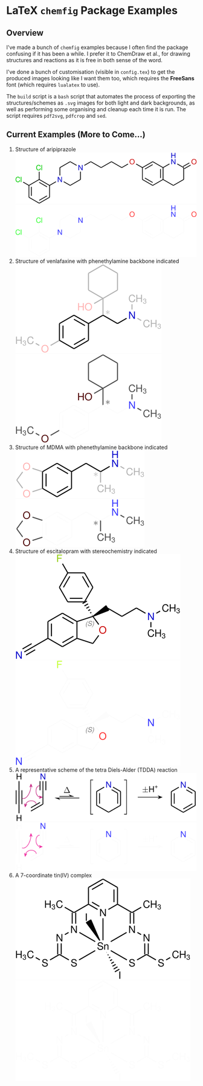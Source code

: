 # LaTeX `chemfig` Package Examples

## Overview

I've made a bunch of `chemfig` examples because I often find the package confusing if it has been a while. I prefer it to ChemDraw et al., for drawing structures and reactions as it is free in both sense of the word.

I've done a bunch of customisation (visible in `config.tex`) to get the produced images looking like I want them too, which requires the **FreeSans** font (which requires `lualatex` to use). 

The `build` script is a `bash` script that automates the process of exporting the structures/schemes as `.svg` images for both light and dark backgrounds, as well as performing some organising and cleanup each time it is run. The script requires `pdf2svg`, `pdfcrop` and `sed`. 

## Current Examples (More to Come...)

1. Structure of aripiprazole
   ![](svg/light/01.svg#gh-light-mode-only)
   ![](svg/dark/01.svg#gh-dark-mode-only)
2. Structure of venlafaxine with phenethylamine backbone indicated
   ![](svg/light/02.svg#gh-light-mode-only)
   ![](svg/dark/02.svg#gh-dark-mode-only)
3. Structure of MDMA with phenethylamine backbone indicated
   ![](svg/light/03.svg#gh-light-mode-only)
   ![](svg/dark/03.svg#gh-dark-mode-only)
4. Structure of escitalopram with stereochemistry indicated
   ![](svg/light/04.svg#gh-light-mode-only)
   ![](svg/dark/04.svg#gh-dark-mode-only)
5. A representative scheme of the tetra Diels-Alder (TDDA) reaction
   ![](svg/light/05.svg#gh-light-mode-only)
   ![](svg/dark/05.svg#gh-dark-mode-only)
6. A 7-coordinate tin(IV) complex
   ![](svg/light/06.svg#gh-light-mode-only)
   ![](svg/dark/06.svg#gh-dark-mode-only)
